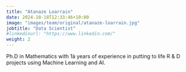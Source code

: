 ```yaml
---
title: "Atanaze Loarrain"
date: 2024-10-18T12:33:46+10:00
image: "images/team/original/atanaze-loarrain.jpg"
jobtitle: "Data Scientist"
#linkedinurl: "https://www.linkedin.com/"
weight: 2 
---
```


Ph.D in Mathematics with 1à years of experience in putting to life R & D projects using Machine Learning and AI.
